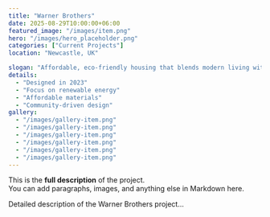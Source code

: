 ```yaml
---
title: "Warner Brothers"
date: 2025-08-29T10:00:00+06:00
featured_image: "/images/item.png"
hero: "/images/hero_placeholder.png"
categories: ["Current Projects"]
location: "Newcastle, UK"

slogan: "Affordable, eco-friendly housing that blends modern living with sustainability."
details:
  - "Designed in 2023"
  - "Focus on renewable energy"
  - "Affordable materials"
  - "Community-driven design"
gallery:
  - "/images/gallery-item.png"
  - "/images/gallery-item.png"
  - "/images/gallery-item.png"
  - "/images/gallery-item.png"
  - "/images/gallery-item.png"
  - "/images/gallery-item.png"
---
```


This is the **full description** of the project.  
You can add paragraphs, images, and anything else in Markdown here.

Detailed description of the Warner Brothers project...